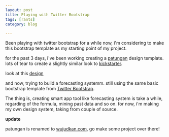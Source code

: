 ```yaml
---
layout: post
title: Playing with Twitter Bootstrap
tags: [rants]
category: blog

---
```


Been playing with twitter bootstrap for a while now, i'm considering to make this bootstrap template as my starting point of my project.

for the past 3 days, i've been working creating a [patungan](http://patungan.co) design template. lots of tear to create a slightly similar look to [kickstarter](https://kickstarter.com).

look at this [design](https://d.pr/Fh6R)

and now, trying to build a forecasting systemm. still using the same basic bootstrap template from [Twitter Bootstrap](https://twitter.github.com/bootstrap/).

The thing is, creating smart app tool like forecasting system is take a while, regarding of the formula, mining past data and so on.
for now, i'm making my own design system, taking from couple of source.


**update**

patungan is renamed to [wujudkan.com](https://wujudkan.com), go make some project over there!
